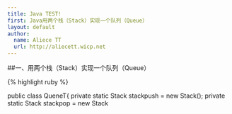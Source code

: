 ```yaml
---
title: Java TEST!
first: Java用两个栈（Stack）实现一个队列（Queue）
layout: default
author:
  name: Aliece TT
  url: http://aliecett.wicp.net
---
```


##一、用两个栈（Stack）实现一个队列（Queue）

{% highlight ruby %}

public class QueneT{
	private static Stack<Object> stackpush = new Stack<Object>();
	private static Stack<Object> stackpop = new Stack<Object>();
	
	public void QueueT(){}
	
	public Object deQueue() {
		Object o ;
		if(stackpop.isEmpty()) {
			for(int i = 1,size=stackpush.size();i<size;i++) {
				stackpop.add(stackpush.pop());
			}
			o = stackpush.pop();
		} else {
			o = stackpop.pop();
		}
		
		return o;
	}
	
	public boolean isEmpty() {
		boolean bool = (stackpop.isEmpty() && stackpush.isEmpty());
		return bool;
	}
	
	public int size() {
		int size = stackpop.size()+ stackpush.size();
		return size;
	}
	
	public void addQueue(Object o) {
		stackpush.add(o);
	}
	
	public static void main(String[] args) {
		QueneT queue = new QueneT();
		
		queue.addQueue("1");
		queue.addQueue("2");
		queue.addQueue("3");
		
		System.out.println(queue.deQueue());
		queue.addQueue("4");
		System.out.println(queue.deQueue());
		System.out.println(queue.deQueue());
		System.out.println(queue.deQueue());
		System.out.println(queue.size());
	}

}

{% endhighlight %}

##二、换位字符串

{% highlight ruby %}

public class Anagrams {
	
	public static boolean isAnagrams(String str1, String str2) {
		boolean bool = true ;
		
		if(str1.length() == str2.length()) {
			int[] strs1 = new int [256];
			int[] strs2 = new int [256];
			
			for(int i =0,len=str1.length(); i<len; i++ ) {
				strs1[(int)str1.charAt(i)]++;
				strs2[(int)str2.charAt(i)]++;
			}
			
			for(int i=0;i<256;++i){
				if(strs1[i]!=strs2[i]){
					bool = false;
				}
			}
		} else {
			bool = false;
		}
		
		return bool;
	}
	
	public static void main(String[] args) {
		System.out.println(isAnagrams("aabbcc", "babcca"));
	}

}

{% endhighlight %}

##三、i++;++i;

i++：先赋值再自加；

++i：先自加再赋值。

{% highlight ruby %}

int i = 1;
i= ++i + i++ ;
System.out.println("i:"+i);//i:4

{% endhighlight %}

上面的这段代码，首先对i赋值为1，接下来进行运算i=++i + i++,我们可以把它抽象出来看成i=x+y，其中x为++i，y为i++，接着我们来运算x，即++i，然后对i先自加再赋值，那么x为2，i也为2，然后运算y，先把i赋值给y也就是2，然后对自加，那么此时的i为3，最后再赋值i=x+y=4。

接着看下面一段代码就很明白了

{% highlight ruby %}

int i = 1;
int j = ++i + i++ ;
System.out.println("j:"+j);//j:4
System.out.println("i:"+i);//i:3

{% endhighlight %}

##四、取N位小数

{% highlight ruby %}

public static float getF(int digits, double d) {
	NumberFormat nf = NumberFormat.getInstance();
	nf.setGroupingUsed(false);
	nf.setMaximumFractionDigits(digits);
	return Float.valueOf(nf.format(d));
}

public static void main(String[] args) {
	System.out.println(getF(4,(8.93-7.2)/7.2));
}

{% endhighlight %}

##五、链表的创建，添加以及去重

{% highlight ruby %}

class Node {
	Node next = null;
	int data;

	public Node(int d) {
		data = d;
	}

	void appendToTail(int d) {/* put data to tail */
		Node end = new Node(d);
		Node n = this;
		while (n.next != null) {
			n = n.next;
		}
		n.next = end;
	}

	Node deleteNode(Node head, int d) {
		Node n = head;
		if (n.data == d) {
			return head.next;/* moved head */
		}
		while (n.next != null) {
			if (n.next.data == d) {
				n.next = n.next.next;
				return head; /* head didn’t change */
			}
			n = n.next;
		}
		return head;
	}
	
	static void deleteDups(Node node) {
		Node previous = node;
		Hashtable<Integer, Boolean> table = new Hashtable<>();
		while(node!=null) {
			if(table.containsKey(node.data)) {
				previous.next = node.next;
			} else {
				table.put(node.data, true);
				previous = node;
		    }
			node = node.next;
		}
		
	}
	
	public static void deleteDups2(Node head) {
	    if (head == null) return;
	    Node previous = head;
	    Node current = previous.next;
	    while (current != null) {
	      Node runner = head;
	      while (runner != current) { // Check for earlier dups
	        if (runner.data == current.data) {
	          Node tmp = current.next; // remove current
	          previous.next = tmp; 
	          current = tmp; // update current to next node
	          break; // all other dups have already been removed
	        }
	        runner = runner.next;
	      }
	      if (runner == current) { // current not updated - update now
	        previous = current;
	        current = current.next;
	      }
	    }
	 }
	
	public static void main(String[] args) {
		Node head = new Node(1);
		
		head.appendToTail(2);
		head.appendToTail(3);
		head.appendToTail(4);
		head.appendToTail(3);
		
		deleteDups(head);
		
		while(head!=null) {
			System.out.println(head.data);
			head = head.next;
		}
		
		
	}
}

{% endhighlight %}

关于怎么来创建、添加和删除节点我这边都不说了，都是很简单的。我要说的是关于去重的两种方法的效率，第一种很简单，一般的人都能够想得出来，但是他使用了hashtable这么一个数据结构，频繁的IO都会是性能的无形杀手，所以这个效率会很低，接下来说说第二种，首先他会定义两个节点，一个是precious，一个是current，很简单，就是当前处于的节点和当前节点的父节点，然后做什么呢，就是从head到current节点遍历，如果遇到重复的就去重，没有的话，就把current节点向前移动一位，这样遍历一遍就能够完成去重了，效率明显比第一种要来的高。

找出倒数第N个节点：

{% highlight ruby %}

static Node nthToLast(Node head, int n) {
    if (head == null || n < 1) {
      return null;
    }
    Node p1 = head;
    Node p2 = head;
    for (int j = 0; j < n - 1; ++j) { // skip n-1 steps ahead
      if (p2 == null) {
        return null; // not found since list size < n
      }
      p2 = p2.next;
    }
    while (p2.next != null) {
      p1 = p1.next;
      p2 = p2.next;
      }
      return p1;
  }
  
{% endhighlight %}

大致的思想就是先p1遍历到正数第N个位置，然后于p2一起遍历到结尾，那么此时P2处的位置便是倒数第N位置。还有一种思维就是计算Node总的长度m，那么倒数第N个位置就是m-n+1。
